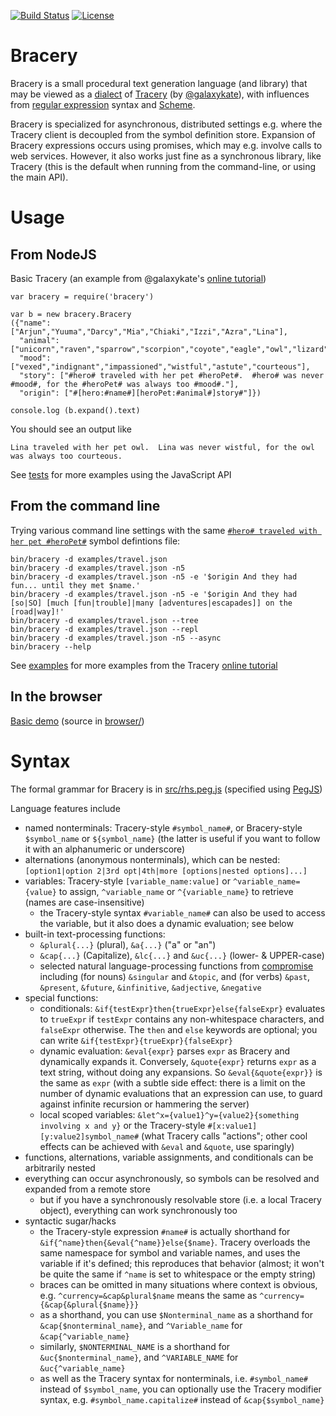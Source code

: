 [![Build Status](https://travis-ci.org/ihh/bracery.svg?branch=master)](https://travis-ci.org/ihh/bracery)
[![License](https://img.shields.io/badge/License-BSD%203--Clause-blue.svg)](https://opensource.org/licenses/BSD-3-Clause)

# Bracery

Bracery is a small procedural text generation language (and library)
that may be viewed as a [dialect](https://en.wikipedia.org/wiki/Programming_language#Dialects,_flavors_and_implementations)
of [Tracery](http://tracery.io/) (by [@galaxykate](https://github.com/galaxykate)),
with influences from [regular expression](https://en.wikipedia.org/wiki/Regular_expression) syntax and 
[Scheme](https://en.wikipedia.org/wiki/Scheme_(programming_language)).

Bracery is specialized for asynchronous, distributed settings e.g. where the Tracery client is decoupled from the symbol definition store.
Expansion of Bracery expressions occurs using promises, which may e.g. involve calls to web services.
However, it also works just fine as a synchronous library, like Tracery (this is the default when running from the command-line, or using the main API).

# Usage

## From NodeJS

Basic Tracery (an example from @galaxykate's [online tutorial](http://www.crystalcodepalace.com/traceryTut.html))

~~~~
var bracery = require('bracery')

var b = new bracery.Bracery
({"name": ["Arjun","Yuuma","Darcy","Mia","Chiaki","Izzi","Azra","Lina"],
  "animal": ["unicorn","raven","sparrow","scorpion","coyote","eagle","owl","lizard","zebra","duck","kitten"],
  "mood": ["vexed","indignant","impassioned","wistful","astute","courteous"],
  "story": ["#hero# traveled with her pet #heroPet#.  #hero# was never #mood#, for the #heroPet# was always too #mood#."],
  "origin": ["#[hero:#name#][heroPet:#animal#]story#"]})

console.log (b.expand().text)
~~~~

You should see an output like

~~~~
Lina traveled with her pet owl.  Lina was never wistful, for the owl was always too courteous.
~~~~

See [tests](test/) for more examples using the JavaScript API

## From the command line

Trying various command line settings with the same [`#hero# traveled with her pet #heroPet#`](examples/travel.json) symbol defintions file:

~~~~
bin/bracery -d examples/travel.json
bin/bracery -d examples/travel.json -n5
bin/bracery -d examples/travel.json -n5 -e '$origin And they had fun... until they met $name.'
bin/bracery -d examples/travel.json -n5 -e '$origin And they had [so|SO] [much [fun|trouble]|many [adventures|escapades]] on the [road|way]!'
bin/bracery -d examples/travel.json --tree
bin/bracery -d examples/travel.json --repl
bin/bracery -d examples/travel.json -n5 --async
bin/bracery --help
~~~~

See [examples](examples/) for more examples from the Tracery [online tutorial](http://www.crystalcodepalace.com/traceryTut.html)

## In the browser

[Basic demo](http://htmlpreview.github.io/?https://github.com/ihh/bracery/blob/master/browser/index.html) (source in [browser/](browser/))

# Syntax

The formal grammar for Bracery is in [src/rhs.peg.js](src/rhs.peg.js) (specified using [PegJS](https://pegjs.org/))

Language features include

- named nonterminals: Tracery-style `#symbol_name#`, or Bracery-style `$symbol_name` or `${symbol_name}` (the latter is useful if you want to follow it with an alphanumeric or underscore)
- alternations (anonymous nonterminals), which can be nested: `[option1|option 2|3rd opt|4th|more [options|nested options]...]`
- variables: Tracery-style `[variable_name:value]` or `^variable_name={value}` to assign, `^variable_name` or `^{variable_name}` to retrieve (names are case-insensitive)
   - the Tracery-style syntax `#variable_name#` can also be used to access the variable, but it also does a dynamic evaluation; see below
- built-in text-processing functions:
   - `&plural{...}` (plural), `&a{...}` ("a" or "an")
   - `&cap{...}` (Capitalize), `&lc{...}` and `&uc{...}` (lower- & UPPER-case)
   - selected natural language-processing functions from [compromise](https://github.com/spencermountain/compromise) including (for nouns) `&singular` and `&topic`, and (for verbs) `&past`, `&present`, `&future`, `&infinitive`,  `&adjective`, `&negative`
- special functions:
   - conditionals: `&if{testExpr}then{trueExpr}else{falseExpr}` evaluates to `trueExpr` if `testExpr` contains any non-whitespace characters, and `falseExpr` otherwise. The `then` and `else` keywords are optional; you can write `&if{testExpr}{trueExpr}{falseExpr}`
   - dynamic evaluation: `&eval{expr}` parses `expr` as Bracery and dynamically expands it. Conversely, `&quote{expr}` returns `expr` as a text string, without doing any expansions. So `&eval{&quote{expr}}` is the same as `expr` (with a subtle side effect: there is a limit on the number of dynamic evaluations that an expression can use, to guard against infinite recursion or hammering the server)
   - local scoped variables: `&let^x={value1}^y={value2}{something involving x and y}` or the Tracery-style `#[x:value1][y:value2]symbol_name#` (what Tracery calls "actions"; other cool effects can be achieved with `&eval` and `&quote`, use sparingly)
- functions, alternations, variable assignments, and conditionals can be arbitrarily nested
- everything can occur asynchronously, so symbols can be resolved and expanded from a remote store
   - but if you have a synchronously resolvable store (i.e. a local Tracery object), everything can work synchronously too
- syntactic sugar/hacks
   - the Tracery-style expression `#name#` is actually shorthand for `&if{^name}then{&eval{^name}}else{$name}`. Tracery overloads the same namespace for symbol and variable names, and uses the variable if it's defined; this reproduces that behavior (almost; it won't be quite the same if `^name` is set to whitespace or the empty string)
   - braces can be omitted in many situations where context is obvious, e.g. `^currency=&cap&plural$name` means the same as `^currency={&cap{&plural{$name}}}`
   - as a shorthand, you can use `$Nonterminal_name` as a shorthand for `&cap{$nonterminal_name}`, and `^Variable_name` for `&cap{^variable_name}`
   - similarly, `$NONTERMINAL_NAME` is a shorthand for `&uc{$nonterminal_name}`, and  `^VARIABLE_NAME` for `&uc{^variable_name}`
   - as well as the Tracery syntax for nonterminals, i.e. `#symbol_name#` instead of `$symbol_name`, you can optionally use the Tracery modifier syntax, e.g. `#symbol_name.capitalize#` instead of `&cap{$symbol_name}`
